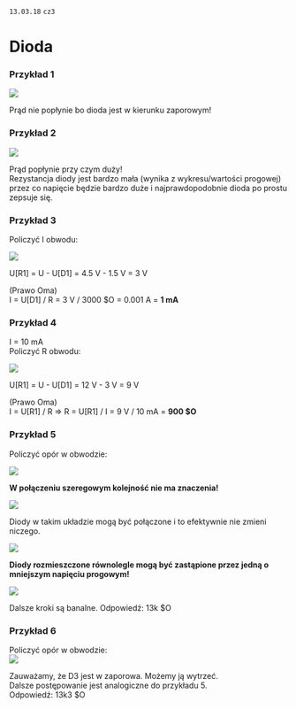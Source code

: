 `13.03.18` `cz3`

# Dioda

### Przykład 1

![](assets/cz-dioda-1.png)

Prąd nie popłynie bo dioda jest w kierunku zaporowym!

### Przykład 2

![](assets/cz-dioda-2.png)

Prąd popłynie przy czym duży!  
Rezystancja diody jest bardzo mała (wynika z wykresu/wartości progowej) przez co napięcie będzie bardzo duże i najprawdopodobnie dioda po prostu zepsuje się.  


### Przykład 3

Policzyć I obwodu:

![](assets/cz-dioda-3.png)

U[R1] = U - U[D1] = 4.5 V - 1.5 V = 3 V   

(Prawo Oma)  
I = U[D1] / R = 3 V / 3000 $O = 0.001 A = **1 mA**

### Przykład 4

I = 10 mA  
Policzyć R obwodu:

![](assets/cz-dioda-4.png)

U[R1] = U - U[D1] = 12 V - 3 V = 9 V  

(Prawo Oma)  
I = U[R1] / R
    =>
        R = U[R1] / I = 9 V / 10 mA = **900 $O**  

### Przykład 5

Policzyć opór w obwodzie:  

![](assets/cz-dioda-5.png)

**W połączeniu szeregowym kolejność nie ma znaczenia!**  

![](assets/cz-dioda-5-2.png)

Diody w takim układzie mogą być połączone i to efektywnie nie zmieni niczego.  

![](assets/cz-dioda-5-3.png)

**Diody rozmieszczone równolegle mogą być zastąpione przez jedną o mniejszym napięciu progowym!**

![](assets/cz-dioda-5-4.png)  

Dalsze kroki są banalne.
Odpowiedź: 13k $O

### Przykład 6

Policzyć opór w obwodzie:  
![](assets/cz-dioda-6.png)  

Zauważamy, że D3 jest w zaporowa. Możemy ją wytrzeć.  
Dalsze postępowanie jest analogiczne do przykładu 5.  
Odpowiedź: 13k3 $O


